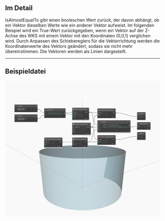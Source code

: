 ## Im Detail
IsAlmostEqualTo gibt einen booleschen Wert zurück, der davon abhängt, ob ein Vektor dieselben Werte wie ein anderer Vektor aufweist. Im folgenden Beispiel wird ein True-Wert zurückgegeben, wenn ein Vektor auf der Z-Achse des WKS mit einem Vektor mit den Koordinaten (0,0,1) verglichen wird. Durch Anpassen des Schiebereglers für die Vektorrichtung werden die Koordinatenwerte des Vektors geändert, sodass sie nicht mehr übereinstimmen. Die Vektoren werden als Linien dargestellt.
___
## Beispieldatei

![IsAlmostEqualTo](./Autodesk.DesignScript.Geometry.Geometry.IsAlmostEqualTo_img.jpg)

